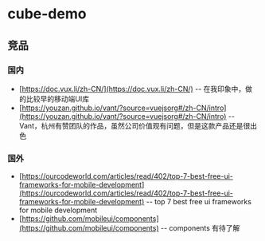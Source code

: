 # cube-demo

## 竞品

### 国内
- [https://doc.vux.li/zh-CN/](https://doc.vux.li/zh-CN/) -- 在我印象中，做的比较早的移动端UI库
- [https://youzan.github.io/vant/?source=vuejsorg#/zh-CN/intro](https://youzan.github.io/vant/?source=vuejsorg#/zh-CN/intro) -- Vant，杭州有赞团队的作品，虽然公司价值观有问题，但是这款产品还是很出色

### 国外
- [https://ourcodeworld.com/articles/read/402/top-7-best-free-ui-frameworks-for-mobile-development](https://ourcodeworld.com/articles/read/402/top-7-best-free-ui-frameworks-for-mobile-development) -- top 7 best free ui frameworks for mobile development
- [https://github.com/mobileui/components](https://github.com/mobileui/components) -- components 有待了解